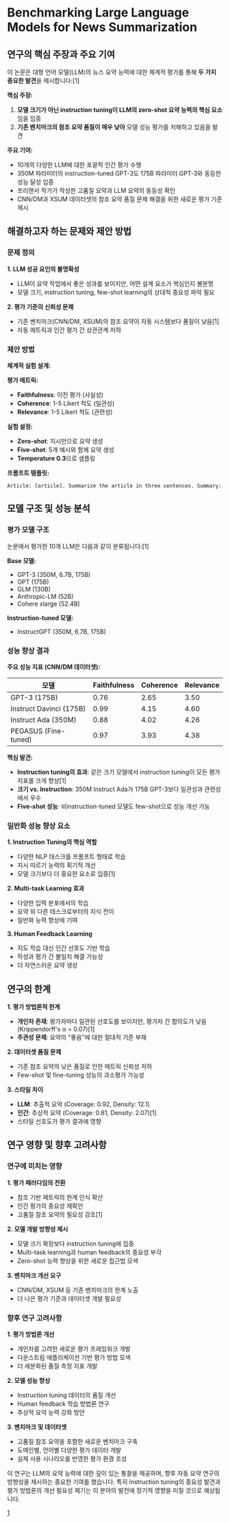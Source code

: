 # Benchmarking Large Language Models for News Summarization

## 연구의 핵심 주장과 주요 기여

이 논문은 대형 언어 모델(LLM)의 뉴스 요약 능력에 대한 체계적 평가를 통해 **두 가지 중요한 발견**을 제시합니다:[1]

**핵심 주장:**
1. **모델 크기가 아닌 instruction tuning이 LLM의 zero-shot 요약 능력의 핵심 요소**임을 입증
2. **기존 벤치마크의 참조 요약 품질이 매우 낮아** 모델 성능 평가를 저해하고 있음을 발견

**주요 기여:**
- 10개의 다양한 LLM에 대한 포괄적 인간 평가 수행
- 350M 파라미터의 instruction-tuned GPT-3도 175B 파라미터 GPT-3와 동등한 성능 달성 입증
- 프리랜서 작가가 작성한 고품질 요약과 LLM 요약의 동등성 확인
- CNN/DM과 XSUM 데이터셋의 참조 요약 품질 문제 해결을 위한 새로운 평가 기준 제시

## 해결하고자 하는 문제와 제안 방법

### 문제 정의

**1. LLM 성공 요인의 불명확성**
- LLM이 요약 작업에서 좋은 성과를 보이지만, 어떤 설계 요소가 핵심인지 불분명
- 모델 크기, instruction tuning, few-shot learning의 상대적 중요성 파악 필요

**2. 평가 기준의 신뢰성 문제**
- 기존 벤치마크(CNN/DM, XSUM)의 참조 요약이 자동 시스템보다 품질이 낮음[1]
- 자동 메트릭과 인간 평가 간 상관관계 저하

### 제안 방법

**체계적 실험 설계:**

**평가 메트릭:**
- **Faithfulness**: 이진 평가 (사실성)
- **Coherence**: 1-5 Likert 척도 (일관성)  
- **Relevance**: 1-5 Likert 척도 (관련성)

**실험 설정:**
- **Zero-shot**: 지시만으로 요약 생성
- **Five-shot**: 5개 예시와 함께 요약 생성
- **Temperature 0.3**으로 샘플링

**프롬프트 템플릿:**
```
Article: [article]. Summarize the article in three sentences. Summary:
```

## 모델 구조 및 성능 분석

### 평가 모델 구조

논문에서 평가한 10개 LLM은 다음과 같이 분류됩니다:[1]

**Base 모델:**
- GPT-3 (350M, 6.7B, 175B)
- OPT (175B)
- GLM (130B)
- Anthropic-LM (52B)
- Cohere xlarge (52.4B)

**Instruction-tuned 모델:**
- InstructGPT (350M, 6.7B, 175B)

### 성능 향상 결과

**주요 성능 지표 (CNN/DM 데이터셋):**

| 모델 | Faithfulness | Coherence | Relevance |
|------|--------------|-----------|-----------|
| GPT-3 (175B) | 0.76 | 2.65 | 3.50 |
| Instruct Davinci (175B) | 0.99 | 4.15 | 4.60 |
| Instruct Ada (350M) | 0.88 | 4.02 | 4.26 |
| PEGASUS (Fine-tuned) | 0.97 | 3.93 | 4.38 |

**핵심 발견:**
- **Instruction tuning의 효과**: 같은 크기 모델에서 instruction tuning이 모든 평가 지표를 크게 향상[1]
- **크기 vs. Instruction**: 350M Instruct Ada가 175B GPT-3보다 일관성과 관련성에서 우수
- **Five-shot 성능**: 비instruction-tuned 모델도 few-shot으로 성능 개선 가능

### 일반화 성능 향상 요소

**1. Instruction Tuning의 핵심 역할**
- 다양한 NLP 태스크를 프롬프트 형태로 학습
- 지시 따르기 능력의 획기적 개선
- 모델 크기보다 더 중요한 요소로 입증[1]

**2. Multi-task Learning 효과**
- 다양한 입력 분포에서의 학습
- 요약 외 다른 태스크로부터의 지식 전이
- 일반화 능력 향상에 기여

**3. Human Feedback Learning**
- 지도 학습 대신 인간 선호도 기반 학습
- 작성과 평가 간 불일치 해결 가능성
- 더 자연스러운 요약 생성

## 연구의 한계

**1. 평가 방법론적 한계**
- **개인차 존재**: 평가자마다 일관된 선호도를 보이지만, 평가자 간 합의도가 낮음 (Krippendorff's α = 0.07)[1]
- **주관성 문제**: 요약의 "좋음"에 대한 절대적 기준 부재

**2. 데이터셋 품질 문제**
- 기존 참조 요약의 낮은 품질로 인한 메트릭 신뢰성 저하
- Few-shot 및 fine-tuning 성능의 과소평가 가능성

**3. 스타일 차이**
- **LLM**: 추출적 요약 (Coverage: 0.92, Density: 12.1)
- **인간**: 추상적 요약 (Coverage: 0.81, Density: 2.07)[1]
- 스타일 선호도가 평가 결과에 영향

## 연구 영향 및 향후 고려사항

### 연구에 미치는 영향

**1. 평가 패러다임의 전환**
- 참조 기반 메트릭의 한계 인식 확산
- 인간 평가의 중요성 재확인
- 고품질 참조 요약의 필요성 강조[1]

**2. 모델 개발 방향성 제시**
- 모델 크기 확장보다 instruction tuning에 집중
- Multi-task learning과 human feedback의 중요성 부각
- Zero-shot 능력 향상을 위한 새로운 접근법 모색

**3. 벤치마크 개선 요구**
- CNN/DM, XSUM 등 기존 벤치마크의 한계 노출
- 더 나은 평가 기준과 데이터셋 개발 필요성

### 향후 연구 고려사항

**1. 평가 방법론 개선**
- 개인차를 고려한 새로운 평가 프레임워크 개발
- 다운스트림 애플리케이션 기반 평가 방법 모색
- 더 세분화된 품질 측정 지표 개발

**2. 모델 성능 향상**
- Instruction tuning 데이터의 품질 개선
- Human feedback 학습 방법론 연구
- 추상적 요약 능력 강화 방안

**3. 벤치마크 및 데이터셋**
- 고품질 참조 요약을 포함한 새로운 벤치마크 구축
- 도메인별, 언어별 다양한 평가 데이터 개발
- 실제 사용 시나리오를 반영한 평가 환경 조성

이 연구는 LLM의 요약 능력에 대한 깊이 있는 통찰을 제공하며, 향후 자동 요약 연구의 방향성을 제시하는 중요한 기여를 했습니다. 특히 instruction tuning의 중요성 발견과 평가 방법론의 개선 필요성 제기는 이 분야의 발전에 장기적 영향을 미칠 것으로 예상됩니다.

[1](https://ppl-ai-file-upload.s3.amazonaws.com/web/direct-files/attachments/22370781/5143c682-0738-490c-a3fe-c6b4f014a5e0/2301.13848v1.pdf)
